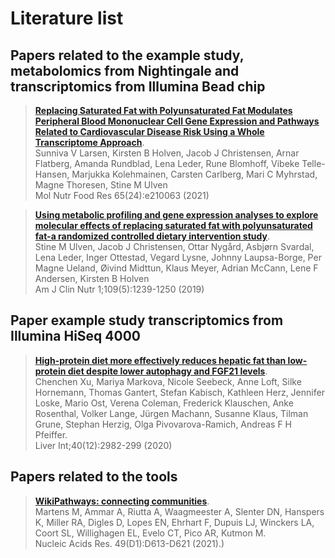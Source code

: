 <h1>Literature list</h1>

<h2>Papers related to the example study, metabolomics from Nightingale and transcriptomics from Illumina Bead chip</h2>

> **[Replacing Saturated Fat with Polyunsaturated Fat Modulates Peripheral Blood Mononuclear Cell Gene Expression and Pathways Related to Cardiovascular Disease Risk Using a Whole Transcriptome Approach](https://doi.org/10.1002/mnfr.202100633)**.
<br/>Sunniva V Larsen, Kirsten B Holven, Jacob J Christensen, Arnar Flatberg, Amanda Rundblad, Lena Leder, Rune Blomhoff, Vibeke Telle-Hansen, Marjukka Kolehmainen, Carsten Carlberg, Mari C Myhrstad, Magne Thoresen, Stine M Ulven
<br/>Mol Nutr Food Res 65(24):e210063 (2021)

> **[Using metabolic profiling and gene expression analyses to explore molecular effects of replacing saturated fat with polyunsaturated fat-a randomized controlled dietary intervention study](https://doi.org/10.1093/ajcn/nqy356)**.
<br/>Stine M Ulven, Jacob J Christensen, Ottar Nygård, Asbjørn Svardal, Lena Leder, Inger Ottestad, Vegard Lysne, Johnny Laupsa-Borge, Per Magne Ueland, Øivind Midttun, Klaus Meyer, Adrian McCann, Lene F Andersen, Kirsten B Holven
<br/>Am J Clin Nutr 1;109(5):1239-1250 (2019)

<h2>Paper example study transcriptomics from Illumina HiSeq 4000 </h2>

> **[ High-protein diet more effectively reduces hepatic fat than low-protein diet despite lower autophagy and FGF21 levels](https://doi.org/10.1111/liv.14596)**.
<br/>Chenchen Xu, Mariya Markova, Nicole Seebeck, Anne Loft, Silke Hornemann, Thomas Gantert, Stefan Kabisch, Kathleen Herz, Jennifer Loske, Mario Ost, Verena Coleman, Frederick Klauschen, Anke Rosenthal, Volker Lange, Jürgen Machann, Susanne Klaus, Tilman Grune, Stephan Herzig, Olga Pivovarova-Ramich, Andreas F H Pfeiffer.
<br/> Liver Int;40(12):2982-299 (2020)

<h2>Papers related to the tools</h2>

> **[WikiPathways: connecting communities](https://doi.org/10.1093/nar/gkaa1024)**.
<br/>Martens M, Ammar A, Riutta A, Waagmeester A, Slenter DN, Hanspers K, Miller RA, Digles D, Lopes EN, Ehrhart F, Dupuis LJ, Winckers LA, Coort SL, Willighagen EL, Evelo CT, Pico AR, Kutmon M.
<br/>Nucleic Acids Res. 49(D1):D613-D621 (2021).) 

